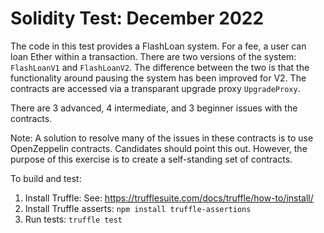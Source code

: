 # Solidity Test: December 2022

The code in this test provides a FlashLoan system. For a fee,
a user can loan Ether within a transaction. There are two versions
of the system: ```FlashLoanV1``` and ```FlashLoanV2```. The difference
between the two is that the functionality around pausing the system
has been improved for V2. The contracts are accessed via a transparant
upgrade proxy  ```UpgradeProxy```.

There are 3 advanced, 4 intermediate, and 3 beginner issues with the 
contracts. 

Note: A solution to resolve many of the issues in these contracts
is to use OpenZeppelin contracts. Candidates should point this out.
However, the purpose of this exercise is to create a self-standing
set of contracts.

To build and test:

1. Install Truffle: See: https://trufflesuite.com/docs/truffle/how-to/install/
2. Install Truffle asserts: ```npm install truffle-assertions```
3. Run tests: ```truffle test```

